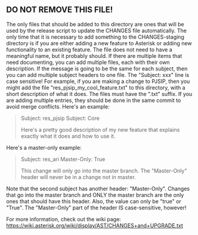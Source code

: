 ## **DO NOT REMOVE THIS FILE!**

The only files that should be added to this directory are ones that will be
used by the release script to update the CHANGES file automatically. The only
time that it is necessary to add something to the CHANGES-staging directory is
if you are either adding a new feature to Asterisk or adding new functionality
to an existing feature. The file does not need to have a meaningful name, but
it probably should. If there are multiple items that need documenting, you can
add multiple files, each with their own description. If the message is going to
be the same for each subject, then you can add multiple subject headers to one
file. The "Subject: xxx" line is case sensitive! For example, if you are making
a change to PJSIP, then you might add the file "res_pjsip_my_cool_feature.txt" to
this directory, with a short description of what it does.  The files must  have
the ".txt" suffix.  If you are adding multiple entries, they should be done in
the same commit to avoid merge conflicts. Here's an example:

> Subject: res_pjsip
> Subject: Core
>
> Here's a pretty good description of my new feature that explains exactly what
> it does and how to use it.

Here's a master-only example:

> Subject: res_ari
> Master-Only: True
>
> This change will only go into the master branch. The "Master-Only" header
> will never be in a change not in master.

Note that the second subject has another header: "Master-Only". Changes that go
into the master branch and ONLY the master branch are the only ones that should
have this header. Also, the value can only be "true" or "True". The
"Master-Only" part of the header IS case-sensitive, however!

For more information, check out the wiki page:
https://wiki.asterisk.org/wiki/display/AST/CHANGES+and+UPGRADE.txt
